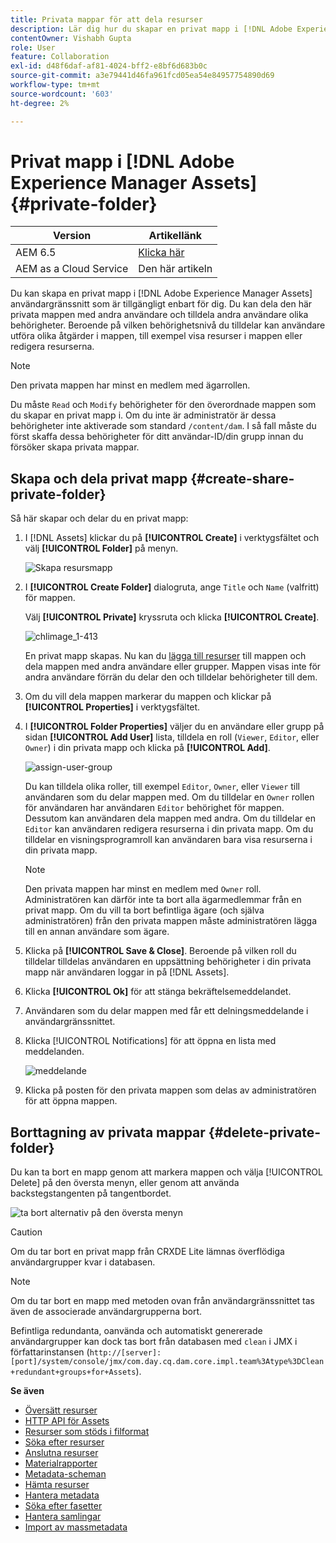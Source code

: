 ```yaml
---
title: Privata mappar för att dela resurser
description: Lär dig hur du skapar en privat mapp i [!DNL Adobe Experience Manager Assets] och dela det med andra användare och tilldela olika behörigheter till dem.
contentOwner: Vishabh Gupta
role: User
feature: Collaboration
exl-id: d48f6daf-af81-4024-bff2-e8bf6d683b0c
source-git-commit: a3e79441d46fa961fcd05ea54e84957754890d69
workflow-type: tm+mt
source-wordcount: '603'
ht-degree: 2%

---
```


# Privat mapp i [!DNL Adobe Experience Manager Assets] {#private-folder}

| Version | Artikellänk |
| -------- | ---------------------------- |
| AEM 6.5 | [Klicka här](https://experienceleague.adobe.com/docs/experience-manager-65/assets/managing/private-folder.html?lang=en) |
| AEM as a Cloud Service | Den här artikeln |

Du kan skapa en privat mapp i [!DNL Adobe Experience Manager Assets] användargränssnitt som är tillgängligt enbart för dig. Du kan dela den här privata mappen med andra användare och tilldela andra användare olika behörigheter. Beroende på vilken behörighetsnivå du tilldelar kan användare utföra olika åtgärder i mappen, till exempel visa resurser i mappen eller redigera resurserna.

>[!NOTE]
>
>Den privata mappen har minst en medlem med ägarrollen.
>
>Du måste `Read` och `Modify` behörigheter för den överordnade mappen som du skapar en privat mapp i. Om du inte är administratör är dessa behörigheter inte aktiverade som standard `/content/dam`. I så fall måste du först skaffa dessa behörigheter för ditt användar-ID/din grupp innan du försöker skapa privata mappar.

## Skapa och dela privat mapp  {#create-share-private-folder}

Så här skapar och delar du en privat mapp:

1. I [!DNL Assets] klickar du på **[!UICONTROL Create]** i verktygsfältet och välj **[!UICONTROL Folder]** på menyn.

   ![Skapa resursmapp](assets/create-folder.png)

1. I **[!UICONTROL Create Folder]** dialogruta, ange `Title` och `Name` (valfritt) för mappen.

   Välj **[!UICONTROL Private]** kryssruta och klicka **[!UICONTROL Create]**.

   ![chlimage_1-413](assets/create-private-folder.png)

   En privat mapp skapas. Nu kan du [lägga till resurser](add-assets.md#upload-assets) till mappen och dela mappen med andra användare eller grupper. Mappen visas inte för andra användare förrän du delar den och tilldelar behörigheter till dem.

1. Om du vill dela mappen markerar du mappen och klickar på **[!UICONTROL Properties]** i verktygsfältet.

1. I **[!UICONTROL Folder Properties]** väljer du en användare eller grupp på sidan **[!UICONTROL Add User]** lista, tilldela en roll (`Viewer`, `Editor`, eller `Owner`) i din privata mapp och klicka på **[!UICONTROL Add]**.

   ![assign-user-group](assets/assign-permissions-private-folder.png)

   Du kan tilldela olika roller, till exempel `Editor`, `Owner`, eller `Viewer` till användaren som du delar mappen med. Om du tilldelar en `Owner` rollen för användaren har användaren `Editor` behörighet för mappen. Dessutom kan användaren dela mappen med andra. Om du tilldelar en `Editor` kan användaren redigera resurserna i din privata mapp. Om du tilldelar en visningsprogramroll kan användaren bara visa resurserna i din privata mapp.

   >[!NOTE]
   >
   >Den privata mappen har minst en medlem med `Owner` roll. Administratören kan därför inte ta bort alla ägarmedlemmar från en privat mapp. Om du vill ta bort befintliga ägare (och själva administratören) från den privata mappen måste administratören lägga till en annan användare som ägare.

1. Klicka på **[!UICONTROL Save & Close]**. Beroende på vilken roll du tilldelar tilldelas användaren en uppsättning behörigheter i din privata mapp när användaren loggar in på [!DNL Assets].
1. Klicka **[!UICONTROL Ok]** för att stänga bekräftelsemeddelandet.
1. Användaren som du delar mappen med får ett delningsmeddelande i användargränssnittet.

1. Klicka [!UICONTROL Notifications] för att öppna en lista med meddelanden.

   ![meddelande](assets/notification-icon.png)

1. Klicka på posten för den privata mappen som delas av administratören för att öppna mappen.

## Borttagning av privata mappar {#delete-private-folder}

Du kan ta bort en mapp genom att markera mappen och välja [!UICONTROL Delete] på den översta menyn, eller genom att använda backstegstangenten på tangentbordet.

![ta bort alternativ på den översta menyn](assets/delete-option.png)

>[!CAUTION]
>
>Om du tar bort en privat mapp från CRXDE Lite lämnas överflödiga användargrupper kvar i databasen.

>[!NOTE]
>
>Om du tar bort en mapp med metoden ovan från användargränssnittet tas även de associerade användargrupperna bort.
>
>Befintliga redundanta, oanvända och automatiskt genererade användargrupper kan dock tas bort från databasen med `clean` i JMX i författarinstansen (`http://[server]:[port]/system/console/jmx/com.day.cq.dam.core.impl.team%3Atype%3DClean+redundant+groups+for+Assets`).

**Se även**

* [Översätt resurser](translate-assets.md)
* [HTTP API för Assets](mac-api-assets.md)
* [Resurser som stöds i filformat](file-format-support.md)
* [Söka efter resurser](search-assets.md)
* [Anslutna resurser](use-assets-across-connected-assets-instances.md)
* [Materialrapporter](asset-reports.md)
* [Metadata-scheman](metadata-schemas.md)
* [Hämta resurser](download-assets-from-aem.md)
* [Hantera metadata](manage-metadata.md)
* [Söka efter fasetter](search-facets.md)
* [Hantera samlingar](manage-collections.md)
* [Import av massmetadata](metadata-import-export.md)
